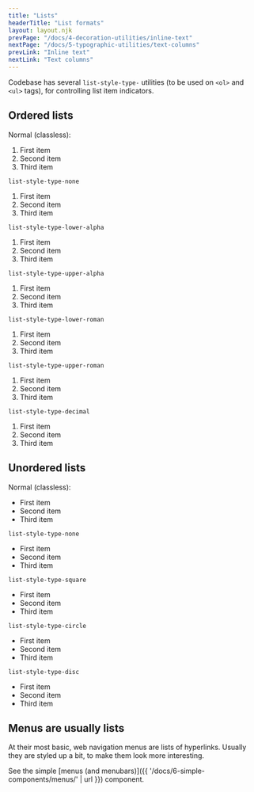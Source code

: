 ```yaml
---
title: "Lists"
headerTitle: "List formats"
layout: layout.njk
prevPage: "/docs/4-decoration-utilities/inline-text"
nextPage: "/docs/5-typographic-utilities/text-columns"
prevLink: "Inline text"
nextLink: "Text columns"
---
```


Codebase has several `list-style-type-` utilities (to be used on `<ol>` and `<ul>` tags), for controlling  list item indicators.

## Ordered lists

Normal (classless):

<ol>
  <li>First item</li>
  <li>Second item</li>
  <li>Third item</li>
</ol>

`list-style-type-none`

<ol class="list-style-type-none">
  <li>First item</li>
  <li>Second item</li>
  <li>Third item</li>
</ol>

`list-style-type-lower-alpha`

<ol class="list-style-type-lower-alpha">
  <li>First item</li>
  <li>Second item</li>
  <li>Third item</li>
</ol>

`list-style-type-upper-alpha`

<ol class="list-style-type-upper-alpha">
  <li>First item</li>
  <li>Second item</li>
  <li>Third item</li>
</ol>

`list-style-type-lower-roman`

<ol class="list-style-type-lower-roman">
  <li>First item</li>
  <li>Second item</li>
  <li>Third item</li>
</ol>

`list-style-type-upper-roman`

<ol class="list-style-type-upper-roman">
  <li>First item</li>
  <li>Second item</li>
  <li>Third item</li>
</ol>

`list-style-type-decimal`

<ol class="list-style-type-decimal">
  <li>First item</li>
  <li>Second item</li>
  <li>Third item</li>
</ol>

## Unordered lists

Normal (classless):

<ul>
  <li>First item</li>
  <li>Second item</li>
  <li>Third item</li>
</ul>

`list-style-type-none`

<ul class="list-style-type-none">
  <li>First item</li>
  <li>Second item</li>
  <li>Third item</li>
</ul>

`list-style-type-square`

<ul class="list-style-type-square">
  <li>First item</li>
  <li>Second item</li>
  <li>Third item</li>
</ul>

`list-style-type-circle`

<ul class="list-style-type-circle">
  <li>First item</li>
  <li>Second item</li>
  <li>Third item</li>
</ul>

`list-style-type-disc`

<ul class="list-style-type-disc">
  <li>First item</li>
  <li>Second item</li>
  <li>Third item</li>
</ul>

## Menus are usually lists

At their most basic, web navigation menus are lists of hyperlinks. Usually they are styled up a bit, to make them look more interesting.

See the simple [menus (and menubars)]({{ '/docs/6-simple-components/menus/' | url }}) component.